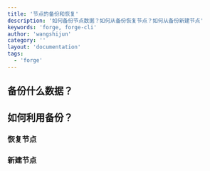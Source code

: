 ```yaml
---
title: '节点的备份和恢复'
description: '如何备份节点数据？如何从备份恢复节点？如何从备份新建节点'
keywords: 'forge, forge-cli'
author: 'wangshijun'
category: ''
layout: 'documentation'
tags:
  - 'forge'
---
```


## 备份什么数据？

## 如何利用备份？

### 恢复节点

### 新建节点
